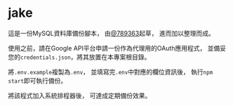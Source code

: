 # jake

這是一份MySQL資料庫備份腳本，
由[@789363](https://github.com/789363)起草，
進而加以整理而成。

使用之前，請在Google API平台申請一份作為代理用的OAuth應用程式，
並備妥您的`credentials.json`，將其放置在本專案根目錄。

將`.env.example`複製為`.env`，
並填寫完`.env`中對應的欄位資訊後，
執行`npm start`即可執行備份。

將該程式加入系統排程器後，
可達成定期備份效果。
